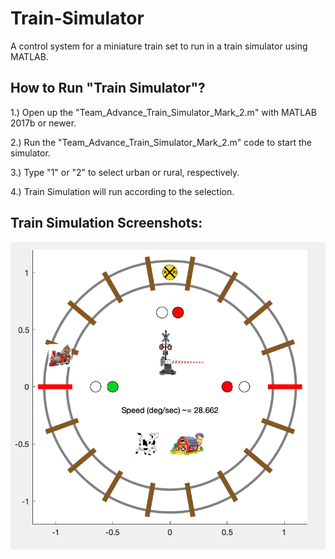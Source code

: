 # Train-Simulator
A control system for a miniature train set to run in a train simulator using MATLAB.

## How to Run "Train Simulator"?
1.) Open up the "Team_Advance_Train_Simulator_Mark_2.m" with MATLAB 2017b or newer.

2.) Run the "Team_Advance_Train_Simulator_Mark_2.m" code to start the simulator.

3.) Type "1" or "2" to select urban or rural, respectively.

4.) Train Simulation will run according to the selection.

## Train Simulation Screenshots:
![Train Simulation](./Train_Simulator.png)


